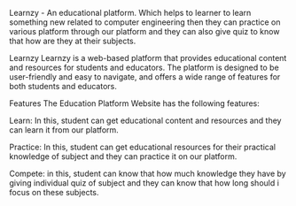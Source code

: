 Learnzy - An educational platform.
Which helps to learner to learn something new related to computer engineering then they can practice on various platform through our platform and they can also give quiz to know that how are they at their subjects.

Learnzy
Learnzy is a web-based platform that provides educational content and resources for students and educators. The platform is designed to be user-friendly and easy to navigate, and offers a wide range of features for both students and educators.

Features
The Education Platform Website has the following features:

Learn:
In this, student can get educational content and resources and they can learn it from our platform.

Practice:
In this, student can get educational resources for their practical knowledge of subject and they can practice it on our platform.

Compete:
in this, student can know that how much knowledge they have by giving individual quiz of subject and they can know that how long should i focus on these subjects.
